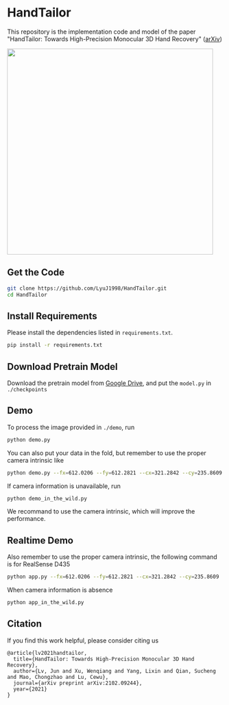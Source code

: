 # HandTailor

This repository is the implementation code and model of the paper "HandTailor: Towards High-Precision Monocular 3D Hand Recovery" ([arXiv](https://arxiv.org/abs/2102.09244))

<img src="demo.gif" width="480">

## Get the Code
```bash
git clone https://github.com/LyuJ1998/HandTailor.git
cd HandTailor
```

## Install Requirements
Please install the dependencies listed in `requirements.txt`.
```bash
pip install -r requirements.txt
```

## Download Pretrain Model
Download the pretrain model from [Google Drive](https://drive.google.com/file/d/1ZrGYm6SxfMHd6fqsEhkK2Dmyp57SFEYk/view?usp=sharing), and put the `model.py` in `./checkpoints`

## Demo
To process the image provided in `./demo`, run
```bash
python demo.py
```
You can also put your data in the fold, but remember to use the proper camera intrinsic like
```bash
python demo.py --fx=612.0206 --fy=612.2821 --cx=321.2842 --cy=235.8609
```
If camera information is unavailable, run
```bash
python demo_in_the_wild.py
```
We recommand to use the camera intrinsic, which will improve the performance.

## Realtime Demo
Also remember to use the proper camera intrinsic, the following command is for RealSense D435
```bash
python app.py --fx=612.0206 --fy=612.2821 --cx=321.2842 --cy=235.8609
```
When camera information is absence
```bash
python app_in_the_wild.py
```
## Citation
If you find this work helpful, please consider citing us
```
@article{lv2021handtailor,
  title={HandTailor: Towards High-Precision Monocular 3D Hand Recovery},
  author={Lv, Jun and Xu, Wenqiang and Yang, Lixin and Qian, Sucheng and Mao, Chongzhao and Lu, Cewu},
  journal={arXiv preprint arXiv:2102.09244},
  year={2021}
}
```
